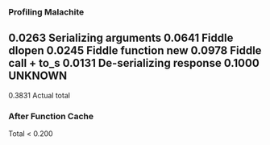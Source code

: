 ### Profiling Malachite

0.0263 Serializing arguments
0.0641 Fiddle dlopen
0.0245 Fiddle function new
0.0978 Fiddle call + to_s
0.0131 De-serializing response
0.1000 UNKNOWN
------
0.3831 Actual total

### After Function Cache

Total < 0.200
